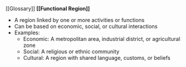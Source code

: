 [[Glossary]]
**[[Functional Region]]**

- A region linked by one or more activities or functions
- Can be based on economic, social, or cultural interactions
- Examples:
    - Economic: A metropolitan area, industrial district, or agricultural zone
    - Social: A religious or ethnic community
    - Cultural: A region with shared language, customs, or beliefs